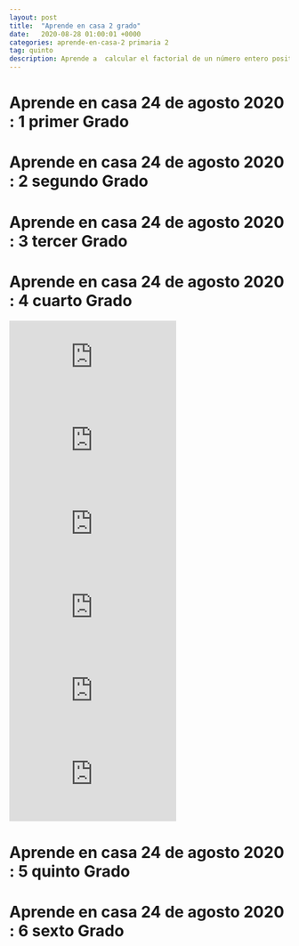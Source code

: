```yaml
---
layout: post
title:  "Aprende en casa 2 grado"
date:   2020-08-28 01:00:01 +0000
categories: aprende-en-casa-2 primaria 2
tag: quinto
description: Aprende a  calcular el factorial de un número entero positivo.
---
```


# Aprende en casa 24 de agosto 2020 : 1 primer Grado

# Aprende en casa 24 de agosto 2020 : 2 segundo Grado

# Aprende en casa 24 de agosto 2020 : 3 tercer Grado

# Aprende en casa 24 de agosto 2020 : 4 cuarto Grado

<div class="video-responsive">
<iframe  
src="https://www.youtube.com/embed/jxHtc2NzepE" frameborder="0" allow="accelerometer; autoplay; encrypted-media; gyroscope; picture-in-picture" allowfullscreen>
</iframe>
</div>

<div class="video-responsive">
<iframe  
src="https://www.youtube.com/embed/jxHtc2NzepE" frameborder="0" allow="accelerometer; autoplay; encrypted-media; gyroscope; picture-in-picture" allowfullscreen>
</iframe>
</div>


<div class="video-responsive">
<iframe  
src="https://www.youtube.com/embed/fxBu1w1PwEU" frameborder="0" allow="accelerometer; autoplay; encrypted-media; gyroscope; picture-in-picture" allowfullscreen>
</iframe>
</div>


<div class="video-responsive">
<iframe  
src="https://www.youtube.com/embed/c6BthjZh4RE" frameborder="0" allow="accelerometer; autoplay; encrypted-media; gyroscope; picture-in-picture" allowfullscreen>
</iframe>
</div>


<div class="video-responsive">
<iframe  
src="https://www.youtube.com/embed/nUCk7_OM7hA" frameborder="0" allow="accelerometer; autoplay; encrypted-media; gyroscope; picture-in-picture" allowfullscreen>
</iframe>
</div>


<div class="video-responsive">
<iframe  
src="https://www.youtube.com/embed/AcBjeMU7IOY" frameborder="0" allow="accelerometer; autoplay; encrypted-media; gyroscope; picture-in-picture" allowfullscreen>
</iframe>
</div>

# Aprende en casa 24 de agosto 2020 : 5 quinto Grado

# Aprende en casa 24 de agosto 2020 : 6 sexto Grado